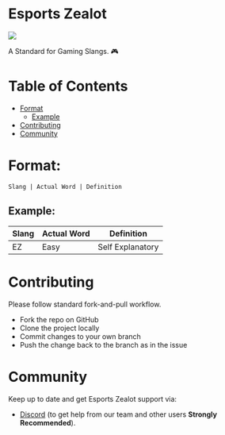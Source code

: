 # Esports Zealot

<p>
<img src="https://img.shields.io/badge/hacktoberfest-2020-ff69b4">
</p>

A Standard for Gaming Slangs. :video_game:

# Table of Contents

- [Format](#format)
  - [Example](#example)
- [Contributing](#contributing)
- [Community](#community)

# Format:

```
Slang | Actual Word | Definition
```

## Example:

Slang | Actual Word | Definition
------|-------------|-----------
EZ | Easy | Self Explanatory


# Contributing

Please follow standard fork-and-pull workflow.
- Fork the repo on GitHub
- Clone the project locally
- Commit changes to your own branch
- Push the change back to the branch as in the issue

# Community

Keep up to date and get Esports Zealot support via:<br>
- [Discord](https://discord.gg/42pvfZ2) (to get help from our team and other users **Strongly Recommended**).

